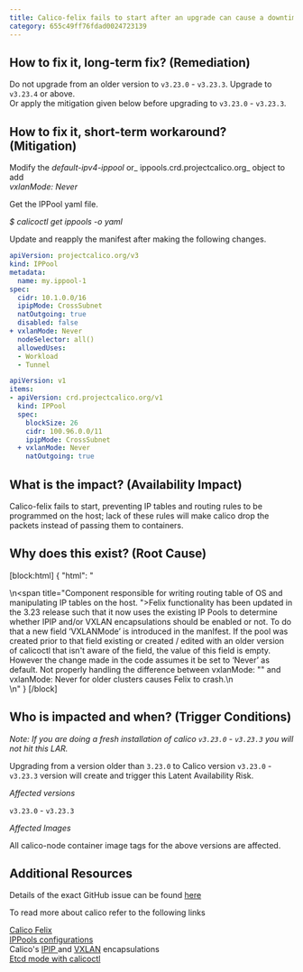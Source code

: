 ```yaml
---
title: Calico-felix fails to start after an upgrade can cause a downtime
category: 655c49ff76fdad0024723139
---
```


## How to fix it, long-term fix? (Remediation)

Do not upgrade from an older version to `v3.23.0` - `v3.23.3`. Upgrade to `v3.23.4` or above.  
Or apply the mitigation given below before upgrading to `v3.23.0` - `v3.23.3`.

## How to fix it, short-term workaround? (Mitigation)

Modify the _default-ipv4-ippool_ or_ ippools.crd.projectcalico.org_ object to add  
_vxlanMode: Never_

Get the IPPool yaml file.

_$ calicoctl get ippools -o yaml_ 

Update and reapply the manifest after making the following changes.

```yaml k8s manifest (etcd mode)
apiVersion: projectcalico.org/v3
kind: IPPool
metadata:
  name: my.ippool-1
spec:
  cidr: 10.1.0.0/16
  ipipMode: CrossSubnet
  natOutgoing: true
  disabled: false
+ vxlanMode: Never
  nodeSelector: all()
  allowedUses:
  - Workload
  - Tunnel
```
```yaml k8s manifest (CRD mode)
apiVersion: v1
items:
- apiVersion: crd.projectcalico.org/v1
  kind: IPPool
  spec:
    blockSize: 26
    cidr: 100.96.0.0/11
    ipipMode: CrossSubnet
  + vxlanMode: Never
    natOutgoing: true
```

## What is the impact? (Availability Impact)

Calico-felix fails to start, preventing IP tables and routing rules to be programmed on the host; lack of these rules will make calico drop the packets instead of passing them to containers.

## Why does this exist? (Root Cause)

[block:html]
{
  "html": "<div>\n<span title=\"Component responsible for writing routing table of OS and manipulating IP tables on the host. \">Felix</span> functionality has been updated in the 3.23 release such that it now uses the existing IP Pools to determine whether IPIP and/or VXLAN encapsulations should be enabled or not. To do that a new field ‘VXLANMode’ is introduced in the manIfest. If the pool was created prior to that field existing or created / edited with an older version of calicoctl that isn't aware of the field, the value of this field is empty. However the change made in the code assumes it be set to ‘Never’ as default. Not properly handling the difference between vxlanMode: \"\" and vxlanMode: Never for older clusters causes Felix to crash.\n</div>\n"
}
[/block]


## Who is impacted and when? (Trigger Conditions)

_Note: If you are doing a fresh installation of calico `v3.23.0` - `v3.23.3` you will not hit this LAR._

Upgrading from a version older than `3.23.0` to Calico version  `v3.23.0` - `v3.23.3` version will create and trigger this Latent Availability Risk.

_Affected versions_

`v3.23.0` - `v3.23.3`

_Affected Images_

All calico-node container image tags for the above versions are affected.

## Additional Resources

Details of the exact GitHub issue can be found [here](https://github.com/projectcalico/calico/issues/6442) 

To read more about calico refer to the following links

[Calico Felix](https://www.tigera.io/blog/kubernetes-networking-with-calico/)  
[IPPools configurations](https://projectcalico.docs.tigera.io/reference/resources/ippool)  
Calico's [IPIP ](https://projectcalico.docs.tigera.io/reference/resources/ippool#ipip)and [VXLAN](https://projectcalico.docs.tigera.io/reference/resources/ippool#vxlan) encapsulations  
 [Etcd mode with calicoctl](https://projectcalico.docs.tigera.io/archive/v3.12/reference/calicoctl/overview)